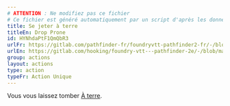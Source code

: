 ```yaml
---
# ATTENTION : Ne modifiez pas ce fichier
# Ce fichier est généré automatiquement par un script d'après les données du module Foundry VTT officiel et de sa traduction
title: Se jeter à terre
titleEn: Drop Prone
id: HYNhdaPtF1QmQbR3
urlFr: https://gitlab.com/pathfinder-fr/foundryvtt-pathfinder2-fr/-/blob/master/data/actions/HYNhdaPtF1QmQbR3.htm
urlEn: https://gitlab.com/hooking/foundry-vtt---pathfinder-2e/-/blob/master/packs/data/actions.db/drop-prone.json
group: actions
layout: actions
type: action
typeFr: Action Unique
---
```

Vous vous laissez tomber [À terre](../etats/à-terre.md).
